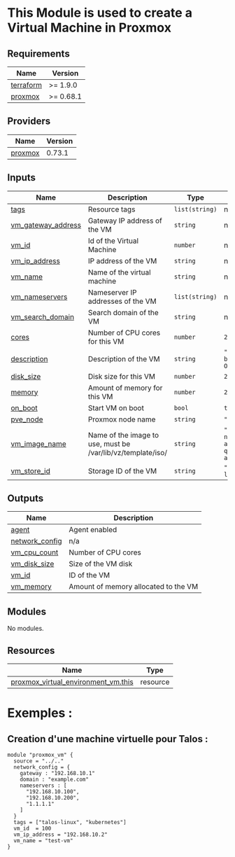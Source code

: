 <!-- BEGIN_TF_DOCS -->
# This Module is used to create a Virtual Machine in Proxmox
## Requirements

| Name | Version |
|------|---------|
| <a name="requirement_terraform"></a> [terraform](#requirement\_terraform) | >= 1.9.0 |
| <a name="requirement_proxmox"></a> [proxmox](#requirement\_proxmox) | >= 0.68.1 |
## Providers

| Name | Version |
|------|---------|
| <a name="provider_proxmox"></a> [proxmox](#provider\_proxmox) | 0.73.1 |

## Inputs

| Name | Description | Type | Default | Required |
|------|-------------|------|---------|:--------:|
| <a name="input_tags"></a> [tags](#input\_tags) | Resource tags | `list(string)` | n/a | yes |
| <a name="input_vm_gateway_address"></a> [vm\_gateway\_address](#input\_vm\_gateway\_address) | Gateway IP address of the VM | `string` | n/a | yes |
| <a name="input_vm_id"></a> [vm\_id](#input\_vm\_id) | Id of the Virtual Machine | `number` | n/a | yes |
| <a name="input_vm_ip_address"></a> [vm\_ip\_address](#input\_vm\_ip\_address) | IP address of the VM | `string` | n/a | yes |
| <a name="input_vm_name"></a> [vm\_name](#input\_vm\_name) | Name of the virtual machine | `string` | n/a | yes |
| <a name="input_vm_nameservers"></a> [vm\_nameservers](#input\_vm\_nameservers) | Nameserver IP addresses of the VM | `list(string)` | n/a | yes |
| <a name="input_vm_search_domain"></a> [vm\_search\_domain](#input\_vm\_search\_domain) | Search domain of the VM | `string` | n/a | yes |
| <a name="input_cores"></a> [cores](#input\_cores) | Number of CPU cores for this VM | `number` | `2` | no |
| <a name="input_description"></a> [description](#input\_description) | Description of the VM | `string` | `"Managed by OpenTofu"` | no |
| <a name="input_disk_size"></a> [disk\_size](#input\_disk\_size) | Disk size for this VM | `number` | `20` | no |
| <a name="input_memory"></a> [memory](#input\_memory) | Amount of memory for this VM | `number` | `2048` | no |
| <a name="input_on_boot"></a> [on\_boot](#input\_on\_boot) | Start VM on boot | `bool` | `true` | no |
| <a name="input_pve_node"></a> [pve\_node](#input\_pve\_node) | Proxmox node name | `string` | `"pve"` | no |
| <a name="input_vm_image_name"></a> [vm\_image\_name](#input\_vm\_image\_name) | Name of the image to use, must be /var/lib/vz/template/iso/ | `string` | `"talos-nocloud-amd64-qemu-agent.img"` | no |
| <a name="input_vm_store_id"></a> [vm\_store\_id](#input\_vm\_store\_id) | Storage ID of the VM | `string` | `"local-lvm"` | no |
## Outputs

| Name | Description |
|------|-------------|
| <a name="output_agent"></a> [agent](#output\_agent) | Agent enabled |
| <a name="output_network_config"></a> [network\_config](#output\_network\_config) | n/a |
| <a name="output_vm_cpu_count"></a> [vm\_cpu\_count](#output\_vm\_cpu\_count) | Number of CPU cores |
| <a name="output_vm_disk_size"></a> [vm\_disk\_size](#output\_vm\_disk\_size) | Size of the VM disk |
| <a name="output_vm_id"></a> [vm\_id](#output\_vm\_id) | ID of the VM |
| <a name="output_vm_memory"></a> [vm\_memory](#output\_vm\_memory) | Amount of memory allocated to the VM |

## Modules

No modules.
## Resources

| Name | Type |
|------|------|
| [proxmox_virtual_environment_vm.this](https://registry.terraform.io/providers/bpg/proxmox/latest/docs/resources/virtual_environment_vm) | resource |

# Exemples :

## Creation d'une machine virtuelle pour Talos :
```hcl
module "proxmox_vm" {
  source = "../.."
  network_config = {
    gateway : "192.168.10.1"
    domain : "example.com"
    nameservers : [
      "192.168.10.100",
      "192.168.10.200",
      "1.1.1.1"
    ]
  }
  tags = ["talos-linux", "kubernetes"]
  vm_id  = 100
  vm_ip_address = "192.168.10.2"
  vm_name = "test-vm"
}
```
<!-- END_TF_DOCS -->

